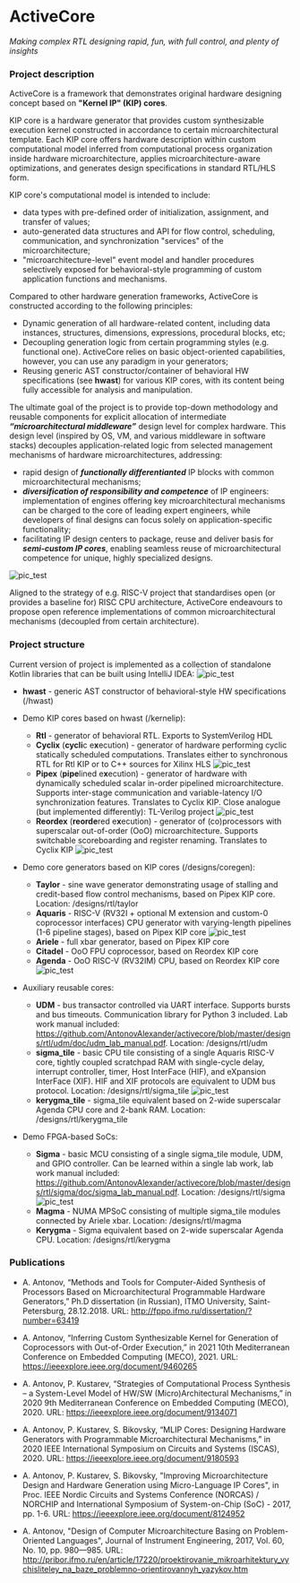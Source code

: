 # ActiveCore
*Making complex RTL designing rapid, fun, with full control, and plenty of insights*

### Project description

ActiveCore is a framework that demonstrates original hardware designing concept based on **"Kernel IP" (KIP) cores**.

KIP core is a hardware generator that provides custom synthesizable execution kernel constructed in accordance to certain microarchitectural template. Each KIP core offers hardware description within custom computational model inferred from computational process organization inside hardware microarchitecture, applies microarchitecture-aware optimizations, and generates design specifications in standard RTL/HLS form.

KIP core's computational model is intended to include:
* data types with pre-defined order of initialization, assignment, and transfer of values;
* auto-generated data structures and API for flow control, scheduling, communication, and synchronization "services" of the microarchitecture;
* "microarchitecture-level" event model and handler procedures selectively exposed for behavioral-style programming of custom application functions and mechanisms.

Compared to other hardware generation frameworks, ActiveCore is constructed according to the following principles:
* Dynamic generation of all hardware-related content, including data instances, structures, dimensions, expressions, procedural blocks, etc;
* Decoupling generation logic from certain programming styles (e.g. functional one). ActiveCore relies on basic object-oriented capabilities, however, you can use any paradigm in your generators;
* Reusing generic AST constructor/container of behavioral HW specifications (see **hwast**) for various KIP cores, with its content being fully accessible for analysis and manipulation.

The ultimate goal of the project is to provide top-down methodology and reusable components for explicit allocation of intermediate ***“microarchitectural middleware”*** design level for complex hardware. This design level (inspired by OS, VM, and various middleware in software stacks) decouples application-related logic from selected management mechanisms of hardware microarchitectures, addressing:
* rapid design of ***functionally differentianted*** IP blocks with common microarchitectural mechanisms;
* ***diversification of responsibility and competence*** of IP engineers: implementation of engines offering key microarchitectural mechanisms can be charged to the core of leading expert engineers, while developers of final designs can focus solely on application-specific functionality;
* facilitating IP design centers to package, reuse and deliver basis for ***semi-custom IP cores***, enabling seamless reuse of microarchitectural competence for unique, highly specialized designs.

![pic_test](kernelip/__img/kernelip_model.png)

Aligned to the strategy of e.g. RISC-V project that standardises open (or provides a baseline for) RISC CPU architecture, ActiveCore endeavours to propose open reference implementations of common microarchitectural mechanisms (decoupled from certain architecture).

### Project structure

Current version of project is implemented as a collection of standalone Kotlin libraries that can be built using IntelliJ IDEA:
![pic_test](kernelip/__img/Framework.png)

* **hwast** - generic AST constructor of behavioral-style HW specifications (/hwast)

* Demo KIP cores based on hwast (/kernelip):
	* **Rtl** - generator of behavioral RTL. Exports to SystemVerilog HDL
	* **Cyclix** (**cycli**c e**x**ecution) - generator of hardware performing cyclic statically scheduled computations. Translates either to synchronous RTL for Rtl KIP or to C++ sources for Xilinx HLS
![pic_test](kernelip/__img/Cyclix.png)
	* **Pipex** (**pipe**lined e**x**ecution) - generator of hardware with dynamically scheduled scalar in-order pipelined microarchitecture. Supports inter-stage communication and variable-latency I/O synchronization features. Translates to Cyclix KIP. Close analogue (but implemented differently): TL-Verilog project
![pic_test](kernelip/__img/Pipex.png)
	* **Reordex** (**reorde**red e**x**ecution) - generator of (co)processors with superscalar out-of-order (OoO) microarchitecture. Supports switchable scoreboarding and register renaming. Translates to Cyclix KIP
![pic_test](kernelip/__img/Reordex.png)


* Demo core generators based on KIP cores (/designs/coregen):
	* **Taylor** - sine wave generator demonstrating usage of stalling and credit-based flow control mechanisms, based on Pipex KIP core. Location: /designs/rtl/taylor
	* **Aquaris** - RISC-V (RV32I + optional M extension and custom-0 coprocessor interfaces) CPU generator with varying-length pipelines (1-6 pipeline stages), based on Pipex KIP core
![pic_test](designs/rtl/sigma_tile/doc/aquaris_pipeline_structs/aquaris_pipeline_structs.png)
	* **Ariele** - full xbar generator, based on Pipex KIP core
	* **Citadel** - OoO FPU coprocessor, based on Reordex KIP core
	* **Agenda** - OoO RISC-V (RV32IM) CPU, based on Reordex KIP core
![pic_test](designs/rtl/kerygma_tile/doc/agenda.png)

* Auxiliary reusable cores:
	* **UDM** - bus transactor controlled via UART interface. Supports bursts and bus timeouts. Communication library for Python 3 included. Lab work manual included: https://github.com/AntonovAlexander/activecore/blob/master/designs/rtl/udm/doc/udm_lab_manual.pdf. Location: /designs/rtl/udm
	* **sigma_tile** - basic CPU tile consisting of a single Aquaris RISC-V core, tightly coupled scratchpad RAM with single-cycle delay, interrupt controller, timer, Host InterFace (HIF), and eXpansion InterFace (XIF). HIF and XIF protocols are equivalent to UDM bus protocol. Location: /designs/rtl/sigma_tile
![pic_test](designs/rtl/sigma_tile/doc/sigma_tile_struct.png)
	* **kerygma_tile** - sigma_tile equivalent based on 2-wide superscalar Agenda CPU core and 2-bank RAM. Location: /designs/rtl/kerygma_tile

* Demo FPGA-based SoCs:
	* **Sigma** - basic MCU consisting of a single sigma_tile module, UDM, and GPIO controller. Can be learned within a single lab work, lab work manual included: https://github.com/AntonovAlexander/activecore/blob/master/designs/rtl/sigma/doc/sigma_lab_manual.pdf. Location: /designs/rtl/sigma
![pic_test](designs/rtl/sigma/doc/sigma_struct.png)
	* **Magma** - NUMA MPSoC consisting of multiple sigma_tile modules connected by Ariele xbar. Location: /designs/rtl/magma
	* **Kerygma** - Sigma equivalent based on 2-wide superscalar Agenda CPU. Location: /designs/rtl/kerygma

### Publications

* A. Antonov, “Methods and Tools for Computer-Aided Synthesis of Processors Based on Microarchitectural Programmable Hardware Generators,” Ph.D dissertation (in Russian), ITMO University, Saint-Petersburg, 28.12.2018. URL: http://fppo.ifmo.ru/dissertation/?number=63419

* A. Antonov, “Inferring Custom Synthesizable Kernel for Generation of Coprocessors with Out-of-Order Execution,” in 2021 10th Mediterranean Conference on Embedded Computing (MECO), 2021. URL: https://ieeexplore.ieee.org/document/9460265

* A. Antonov, P. Kustarev, “Strategies of Computational Process Synthesis – a System-Level Model of HW/SW (Micro)Architectural Mechanisms,” in 2020 9th Mediterranean Conference on Embedded Computing (MECO), 2020. URL: https://ieeexplore.ieee.org/document/9134071

* A. Antonov, P. Kustarev, S. Bikovsky, “MLIP Cores: Designing Hardware Generators with Programmable Microarchitectural Mechanisms,” in 2020 IEEE International Symposium on Circuits and Systems (ISCAS), 2020. URL: https://ieeexplore.ieee.org/document/9180593

* A. Antonov, P. Kustarev, S. Bikovsky, "Improving Microarchitecture Design and Hardware Generation using Micro-Language IP Cores", in Proc. IEEE Nordic Circuits and Systems Conference (NORCAS) / NORCHIP and International Symposium of System-on-Chip (SoC) - 2017, pp. 1-6. URL: https://ieeexplore.ieee.org/document/8124952

* A. Аntonov, "Design of Computer Microarchitecture Basing on Problem-Oriented Languages", Journal of Instrument Engineering, 2017, Vol. 60, No. 10, pp. 980—985. URL: http://pribor.ifmo.ru/en/article/17220/proektirovanie_mikroarhitektury_vychisliteley_na_baze_problemno-orientirovannyh_yazykov.htm
